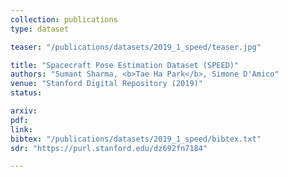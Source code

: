 ```yaml
---
collection: publications
type: dataset

teaser: "/publications/datasets/2019_1_speed/teaser.jpg"

title: "Spacecraft Pose Estimation Dataset (SPEED)"
authors: "Sumant Sharma, <b>Tae Ha Park</b>, Simone D'Amico"
venue: "Stanford Digital Repository (2019)"
status:

arxiv:
pdf:
link:
bibtex: "/publications/datasets/2019_1_speed/bibtex.txt"
sdr: "https://purl.stanford.edu/dz692fn7184"

---
```

